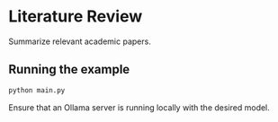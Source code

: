 # Literature Review

Summarize relevant academic papers.

## Running the example

```bash
python main.py
```

Ensure that an Ollama server is running locally with the desired model.
